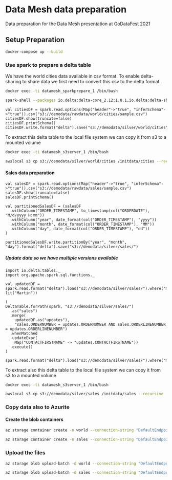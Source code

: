 # Data Mesh data preparation

Data preparation for the Data Mesh presentation at GoDataFest 2021


## Setup Preparation

```bash
docker-compose up --build
```

### Use spark to prepare a delta table

We have the world cities data available in csv format. To enable delta-sharing to share data we first need to convert this csv to the delta format.

```bash
docker exec -ti datamesh_sparkprepare_1 /bin/bash
```

```bash
spark-shell --packages io.delta:delta-core_2.12:1.0.1,io.delta:delta-sharing-spark_2.12:0.4.0 --conf spark.hadoop.fs.s3a.access.key=${AWS_ACCESS_KEY_ID} --conf spark.hadoop.fs.s3a.secret.key=${AWS_SECRET_ACCESS_KEY} --conf spark.hadoop.fs.s3a.impl=org.apache.hadoop.fs.s3a.S3AFileSystem --conf spark.hadoop.fs.s3a.endpoint="${AWS_SERVER}:${AWS_PORT}" --conf spark.hadoop.fs.s3a.connection.ssl.enabled=false --conf spark.hadoop.fs.s3a.path.style.access=true --conf spark.hadoop.fs.s3.impl=org.apache.hadoop.fs.s3a.S3AFileSystem
```

```spark
val citiesDF = spark.read.options(Map("header"->"true", "inferSchema"->"true")).csv("s3://demodata/rawdata/world/cities/sample.csv")
citiesDF.show(truncate=false)
citiesDF.printSchema()
citiesDF.write.format("delta").save("s3://demodata/silver/world/cities")
```

To extract this delta table to the local file system we can copy it from s3 to a mounted volume

```bash
docker exec -ti datamesh_s3server_1 /bin/bash
```

```bash
awslocal s3 cp s3://demodata/silver/world/cities /initdata/cities --recursive
```

#### Sales data preparation

```spark
val salesDF = spark.read.options(Map("header"->"true", "inferSchema"->"true")).csv("s3://demodata/rawdata/sales/sample.csv")
salesDF.show(truncate=false)
salesDF.printSchema()

val partitionedSalesDF = (salesDF
  .withColumn("ORDER_TIMESTAMP", to_timestamp(col("ORDERDATE"), "M/d/yyyy H:mm"))
  .withColumn("year", date_format(col("ORDER_TIMESTAMP"), "yyyy"))
  .withColumn("month", date_format(col("ORDER_TIMESTAMP"), "MM"))
  .withColumn("day", date_format(col("ORDER_TIMESTAMP"), "dd"))
)

partitionedSalesDF.write.partitionBy("year", "month", "day").format("delta").save("s3://demodata/silver/sales/")
```

##### Update data so we have multiple versions available

```spark
import io.delta.tables._
import org.apache.spark.sql.functions._

val updatedDF = spark.read.format("delta").load("s3://demodata/silver/sales/").where("month=5").where("day=28").withColumn("CONTACTFIRSTNAME", lit("Martin"))

(
DeltaTable.forPath(spark, "s3://demodata/silver/sales/")
  .as("sales")
  .merge(
    updatedDF.as("updates"),
    "sales.ORDERNUMBER = updates.ORDERNUMBER AND sales.ORDERLINENUMBER = updates.ORDERLINENUMBER")
  .whenMatched
  .updateExpr(
    Map("CONTACTFIRSTNAME" -> "updates.CONTACTFIRSTNAME"))
  .execute()
)

spark.read.format("delta").load("s3://demodata/silver/sales/").where("month=5").where("day=28").show()
```

To extract also this delta table to the local file system we can copy it from s3 to a mounted volume

```bash
docker exec -ti datamesh_s3server_1 /bin/bash
```

```bash
awslocal s3 cp s3://demodata/silver/sales /initdata/sales --recursive
```

### Copy data also to Azurite

#### Create the blob containers

```bash
az storage container create -n world --connection-string "DefaultEndpointsProtocol=https;AccountName=devstoreaccount1;AccountKey=Eby8vdM02xNOcqFlqUwJPLlmEtlCDXJ1OUzFT50uSRZ6IFsuFq2UVErCz4I6tq/K1SZFPTOtr/KBHBeksoGMGw==;BlobEndpoint=https://devstoreaccount1.blob.azserver:10000;QueueEndpoint=https://devstoreaccount1.blob.azserver:10001;"
```

```bash
az storage container create -n sales --connection-string "DefaultEndpointsProtocol=https;AccountName=devstoreaccount1;AccountKey=Eby8vdM02xNOcqFlqUwJPLlmEtlCDXJ1OUzFT50uSRZ6IFsuFq2UVErCz4I6tq/K1SZFPTOtr/KBHBeksoGMGw==;BlobEndpoint=https://devstoreaccount1.blob.azserver:10000;QueueEndpoint=https://devstoreaccount1.blob.azserver:10001;"
```

### Upload the files

```bash
az storage blob upload-batch -d world --connection-string "DefaultEndpointsProtocol=https;AccountName=devstoreaccount1;AccountKey=Eby8vdM02xNOcqFlqUwJPLlmEtlCDXJ1OUzFT50uSRZ6IFsuFq2UVErCz4I6tq/K1SZFPTOtr/KBHBeksoGMGw==;BlobEndpoint=https://devstoreaccount1.blob.azserver:10000;QueueEndpoint=https://devstoreaccount1.blob.azserver:10001;" -s /initdata/cities/ --destination-path cities/cities/
```

```bash
az storage blob upload-batch -d sales --connection-string "DefaultEndpointsProtocol=https;AccountName=devstoreaccount1;AccountKey=Eby8vdM02xNOcqFlqUwJPLlmEtlCDXJ1OUzFT50uSRZ6IFsuFq2UVErCz4I6tq/K1SZFPTOtr/KBHBeksoGMGw==;BlobEndpoint=https://devstoreaccount1.blob.azserver:10000;QueueEndpoint=https://devstoreaccount1.blob.azserver:10001;" -s /initdata/sales/ --destination-path sales/
```